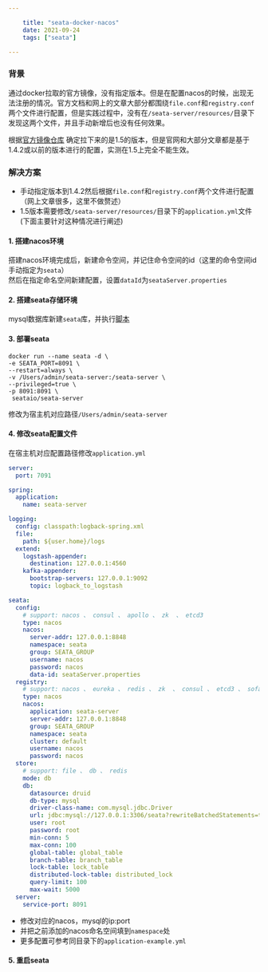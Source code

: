```yaml
---

    title: "seata-docker-nacos"
    date: 2021-09-24
    tags: ["seata"]

---
```

### 背景
通过docker拉取的官方镜像，没有指定版本。但是在配置nacos的时候，出现无法注册的情况。官方文档和网上的文章大部分都围绕`file.conf`和`registry.conf`两个文件进行配置，但是实践过程中，没有在`/seata-server/resources/`目录下发现这两个文件，并且手动新增后也没有任何效果。

根据[官方镜像仓库](https://hub.docker.com/r/seataio/seata-server/tags?page=1&ordering=last_updated) 确定拉下来的是1.5的版本，但是官网和大部分文章都是基于1.4.2或以前的版本进行的配置，实测在1.5上完全不能生效。

### 解决方案
* 手动指定版本到1.4.2然后根据`file.conf`和`registry.conf`两个文件进行配置（网上文章很多，这里不做赘述）
* 1.5版本需要修改`/seata-server/resources/`目录下的`application.yml`文件(下面主要针对这种情况进行阐述)


#### 1. 搭建nacos环境
搭建nacos环境完成后，新建命令空间，并记住命令空间的id（这里的命令空间id手动指定为`seata`）  
然后在指定命名空间新建配置，设置`dataId`为`seataServer.properties`

#### 2. 搭建seata存储环境
mysql数据库新建`seata`库，并执行[脚本](https://github.com/seata/seata/blob/develop/script/server/db/mysql.sql)  

#### 3. 部署seata
```shell
docker run --name seata -d \
-e SEATA_PORT=8091 \
--restart=always \
-v /Users/admin/seata-server:/seata-server \
--privileged=true \
-p 8091:8091 \
 seataio/seata-server
```
修改为宿主机对应路径`/Users/admin/seata-server`

#### 4. 修改seata配置文件
在宿主机对应配置路径修改`application.yml`
```yaml
server:
  port: 7091

spring:
  application:
    name: seata-server

logging:
  config: classpath:logback-spring.xml
  file:
    path: ${user.home}/logs
  extend:
    logstash-appender:
      destination: 127.0.0.1:4560
    kafka-appender:
      bootstrap-servers: 127.0.0.1:9092
      topic: logback_to_logstash

seata:
  config:
    # support: nacos 、 consul 、 apollo 、 zk  、 etcd3
    type: nacos
    nacos:
      server-addr: 127.0.0.1:8848
      namespace: seata
      group: SEATA_GROUP
      username: nacos
      password: nacos
      data-id: seataServer.properties
  registry:
    # support: nacos 、 eureka 、 redis 、 zk  、 consul 、 etcd3 、 sofa
    type: nacos
    nacos:
      application: seata-server
      server-addr: 127.0.0.1:8848
      group: SEATA_GROUP
      namespace: seata
      cluster: default
      username: nacos
      password: nacos
  store:
    # support: file 、 db 、 redis
    mode: db
    db:
      datasource: druid
      db-type: mysql
      driver-class-name: com.mysql.jdbc.Driver
      url: jdbc:mysql://127.0.0.1:3306/seata?rewriteBatchedStatements=true
      user: root
      password: root
      min-conn: 5
      max-conn: 100
      global-table: global_table
      branch-table: branch_table
      lock-table: lock_table
      distributed-lock-table: distributed_lock
      query-limit: 100
      max-wait: 5000
  server:
    service-port: 8091
```
* 修改对应的nacos，mysql的ip:port
* 并把之前添加的nacos命名空间填到`namespace`处  
* 更多配置可参考同目录下的`application-example.yml`

#### 5. 重启seata



